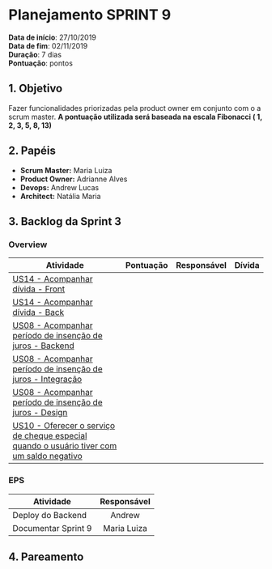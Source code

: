 # Planejamento SPRINT 9

**Data de início**: 27/10/2019 <br/>
**Data de fim**: 02/11/2019 <br/>
**Duração**: 7 dias <br/>
**Pontuação**:  pontos 

## 1. Objetivo

Fazer funcionalidades priorizadas pela product owner em conjunto com o a scrum master. **A pontuação utilizada será baseada na escala Fibonacci ( 1, 2, 3, 5, 8, 13)**


## 2. Papéis 

* **Scrum Master:** Maria Luiza
* **Product Owner:** Adrianne Alves
* **Devops:** Andrew Lucas
* **Architect:** Natália Maria


## 3. Backlog da Sprint 3

### Overview
| Atividade | Pontuação | Responsável | Dívida |
| -------- | :----: | :----: | :----: |
|[US14 - Acompanhar dívida - Front](https://github.com/fga-eps-mds/2019.2-Over26/issues/46) |  |   |  |
|[US14 - Acompanhar dívida - Back](https://github.com/fga-eps-mds/2019.2-Over26/issues/45) |  |   |  |
|[US08 - Acompanhar período de insenção de juros - Backend](https://github.com/fga-eps-mds/2019.2-Over26/issues/128) |  |   |  |
|[US08 - Acompanhar período de insenção de juros - Integração](https://github.com/fga-eps-mds/2019.2-Over26/issues/127) |  |   |  |
|[US08 - Acompanhar período de insenção de juros - Design](https://github.com/fga-eps-mds/2019.2-Over26/issues/126) |  |   |  |
|[US10 - Oferecer o serviço de cheque especial quando o usuário tiver com um saldo negativo](https://github.com/fga-eps-mds/2019.2-Over26/issues/131) |  |   |  |


### EPS
| Atividade | Responsável |
| -------- | :----: |
| Deploy do Backend | Andrew |
| Documentar Sprint 9 | Maria Luiza |

## 4. Pareamento
<!-- ![](../../images/metrics_agile/pareamento_sprint7.png) -->